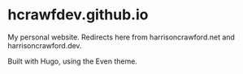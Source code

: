 # hcrawfdev.github.io

My personal website. Redirects here from harrisoncrawford.net and harrisoncrawford.dev.

Built with Hugo, using the Even theme.